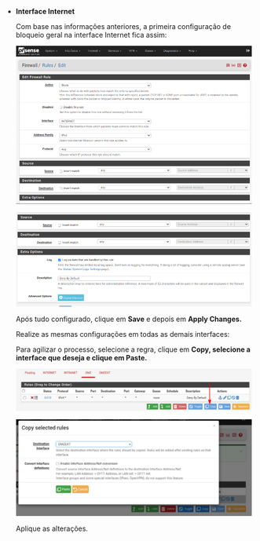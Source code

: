   
- **Interface Internet**
    
    Com base nas informações anteriores, a primeira configuração de bloqueio geral na interface Internet fica assim:
    
    ![iface_internet01](https://github.com/biancagomesalves/projeto_2_rede_firewall_WAF_SIEM/blob/8cdfe0e21cde2da65d2373f00513ae012aa7c758/imagens/configurando_interfaces/iface_internet01.png)
    
    ![iface_internet02](https://github.com/biancagomesalves/projeto_2_rede_firewall_WAF_SIEM/blob/8cdfe0e21cde2da65d2373f00513ae012aa7c758/imagens/configurando_interfaces/iface_internet02.png)
    
    Após tudo configurado, clique em **Save** e depois em **Apply Changes.** 
    
    Realize as mesmas configurações em todas as demais interfaces:
    
    Para agilizar o processo, selecione a regra, clique em  **Copy, selecione a interface que deseja e clique em Paste.** 
    
    ![iface_internet03](https://github.com/biancagomesalves/projeto_2_rede_firewall_WAF_SIEM/blob/8cdfe0e21cde2da65d2373f00513ae012aa7c758/imagens/configurando_interfaces/iface_internet03.png)
    
    ![iface_internet04](https://github.com/biancagomesalves/projeto_2_rede_firewall_WAF_SIEM/blob/8cdfe0e21cde2da65d2373f00513ae012aa7c758/imagens/configurando_interfaces/iface_internet04.png)
    
    Aplique as alterações. 
